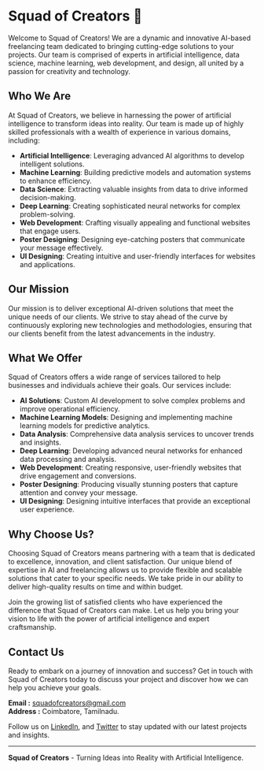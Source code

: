 # Squad of Creators 👋

Welcome to Squad of Creators! We are a dynamic and innovative AI-based freelancing team dedicated to bringing cutting-edge solutions to your projects. Our team is comprised of experts in artificial intelligence, data science, machine learning, web development, and design, all united by a passion for creativity and technology.

## Who We Are

At Squad of Creators, we believe in harnessing the power of artificial intelligence to transform ideas into reality. Our team is made up of highly skilled professionals with a wealth of experience in various domains, including:

- **Artificial Intelligence**: Leveraging advanced AI algorithms to develop intelligent solutions.
- **Machine Learning**: Building predictive models and automation systems to enhance efficiency.
- **Data Science**: Extracting valuable insights from data to drive informed decision-making.
- **Deep Learning**: Creating sophisticated neural networks for complex problem-solving.
- **Web Development**: Crafting visually appealing and functional websites that engage users.
- **Poster Designing**: Designing eye-catching posters that communicate your message effectively.
- **UI Designing**: Creating intuitive and user-friendly interfaces for websites and applications.

## Our Mission

Our mission is to deliver exceptional AI-driven solutions that meet the unique needs of our clients. We strive to stay ahead of the curve by continuously exploring new technologies and methodologies, ensuring that our clients benefit from the latest advancements in the industry.

## What We Offer

Squad of Creators offers a wide range of services tailored to help businesses and individuals achieve their goals. Our services include:

- **AI Solutions**: Custom AI development to solve complex problems and improve operational efficiency.
- **Machine Learning Models**: Designing and implementing machine learning models for predictive analytics.
- **Data Analysis**: Comprehensive data analysis services to uncover trends and insights.
- **Deep Learning**: Developing advanced neural networks for enhanced data processing and analysis.
- **Web Development**: Creating responsive, user-friendly websites that drive engagement and conversions.
- **Poster Designing**: Producing visually stunning posters that capture attention and convey your message.
- **UI Designing**: Designing intuitive interfaces that provide an exceptional user experience.

## Why Choose Us?

Choosing Squad of Creators means partnering with a team that is dedicated to excellence, innovation, and client satisfaction. Our unique blend of expertise in AI and freelancing allows us to provide flexible and scalable solutions that cater to your specific needs. We take pride in our ability to deliver high-quality results on time and within budget.

Join the growing list of satisfied clients who have experienced the difference that Squad of Creators can make. Let us help you bring your vision to life with the power of artificial intelligence and expert craftsmanship.

## Contact Us

Ready to embark on a journey of innovation and success? Get in touch with Squad of Creators today to discuss your project and discover how we can help you achieve your goals.

**Email :** squadofcreators@gmail.com  
**Address :** Coimbatore, Tamilnadu.

Follow us on [LinkedIn](https://www.linkedin.com), and [Twitter](https://www.twitter.com) to stay updated with our latest projects and insights.

---

**Squad of Creators** - Turning Ideas into Reality with Artificial Intelligence.
